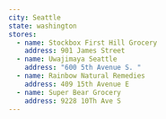 ```yaml
---
city: Seattle
state: washington
stores:
  - name: Stockbox First Hill Grocery
    address: 901 James Street
  - name: Uwajimaya Seattle
    address: "600 5th Avenue S. "
  - name: Rainbow Natural Remedies
    address: 409 15th Avenue E
  - name: Super Bear Grocery
    address: 9228 10Th Ave S
---
```

